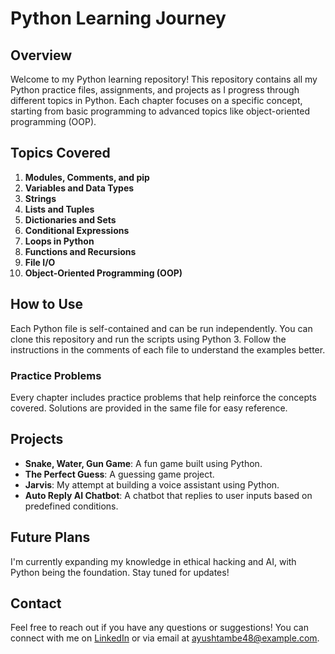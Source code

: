 # Python Learning Journey

## Overview
Welcome to my Python learning repository! This repository contains all my Python practice files, assignments, and projects as I progress through different topics in Python. Each chapter focuses on a specific concept, starting from basic programming to advanced topics like object-oriented programming (OOP).

## Topics Covered
1. **Modules, Comments, and pip**
2. **Variables and Data Types**
3. **Strings**
4. **Lists and Tuples**
5. **Dictionaries and Sets**
6. **Conditional Expressions**
7. **Loops in Python**
8. **Functions and Recursions**
9. **File I/O**
10. **Object-Oriented Programming (OOP)**

## How to Use
Each Python file is self-contained and can be run independently. You can clone this repository and run the scripts using Python 3. Follow the instructions in the comments of each file to understand the examples better.

### Practice Problems
Every chapter includes practice problems that help reinforce the concepts covered. Solutions are provided in the same file for easy reference.

## Projects
- **Snake, Water, Gun Game**: A fun game built using Python.
- **The Perfect Guess**: A guessing game project.
- **Jarvis**: My attempt at building a voice assistant using Python.
- **Auto Reply AI Chatbot**: A chatbot that replies to user inputs based on predefined conditions.

## Future Plans
I'm currently expanding my knowledge in ethical hacking and AI, with Python being the foundation. Stay tuned for updates!

## Contact
Feel free to reach out if you have any questions or suggestions! You can connect with me on [LinkedIn](https://www.linkedin.com/in/ayush-tambe/) or via email at ayushtambe48@example.com.
